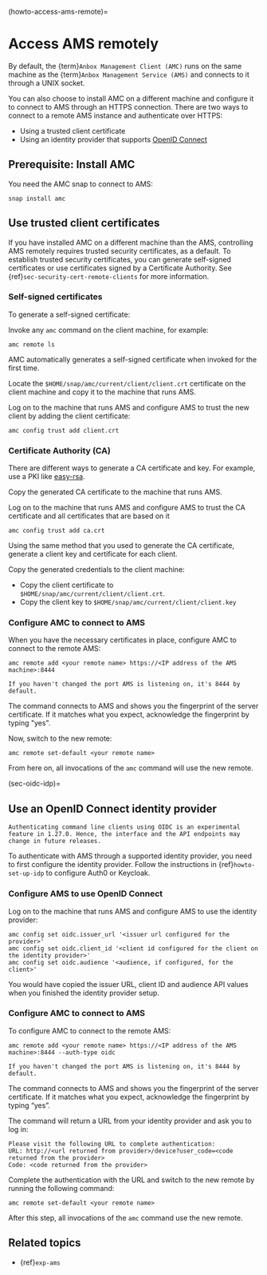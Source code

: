 (howto-access-ams-remote)=
# Access AMS remotely

By default, the {term}`Anbox Management Client (AMC)` runs on the same machine as the {term}`Anbox Management Service (AMS)` and connects to it through a UNIX socket.

You can also choose to install AMC on a different machine and configure it to connect to AMS through an HTTPS connection. There are two ways to connect to a remote AMS instance and authenticate over HTTPS:

- Using a trusted client certificate
- Using an identity provider that supports [OpenID Connect](https://openid.net/developers/how-connect-works/)

## Prerequisite: Install AMC

You need the AMC snap to connect to AMS:

    snap install amc


## Use trusted client certificates

If you have installed AMC on a different machine than the AMS, controlling AMS remotely requires trusted security certificates, as a default. To establish trusted security certificates, you can generate self-signed certificates or use certificates signed by a Certificate Authority. See {ref}`sec-security-cert-remote-clients` for more information.

### Self-signed certificates

To generate a self-signed certificate:

Invoke any `amc` command on the client machine, for example:

    amc remote ls

AMC automatically generates a self-signed certificate when invoked for the first time.

Locate the `$HOME/snap/amc/current/client/client.crt` certificate on the client machine and copy it to the machine that runs AMS.

Log on to the machine that runs AMS and configure AMS to trust the new client by adding the client certificate:

    amc config trust add client.crt


### Certificate Authority (CA)

There are different ways to generate a CA certificate and key. For example, use a PKI like [easy-rsa](https://github.com/OpenVPN/easy-rsa).

Copy the generated CA certificate to the machine that runs AMS.

Log on to the machine that runs AMS and configure AMS to trust the CA certificate and all certificates that are based on it

    amc config trust add ca.crt

Using the same method that you used to generate the CA certificate, generate a client key and certificate for each client.

Copy the generated credentials to the client machine:

   * Copy the client certificate to `$HOME/snap/amc/current/client/client.crt`.
   * Copy the client key to `$HOME/snap/amc/current/client/client.key`

### Configure AMC to connect to AMS

When you have the necessary certificates in place, configure AMC to connect to the remote AMS:

    amc remote add <your remote name> https://<IP address of the AMS machine>:8444

```{tip}
If you haven't changed the port AMS is listening on, it's 8444 by default.
```

The command connects to AMS and shows you the fingerprint of the server certificate. If it matches what you expect, acknowledge the fingerprint by typing "yes".

Now, switch to the new remote:

    amc remote set-default <your remote name>

From here on, all invocations of the `amc` command will use the new remote.

(sec-oidc-idp)=
## Use an OpenID Connect identity provider

```{important}
Authenticating command line clients using OIDC is an experimental feature in 1.27.0. Hence, the interface and the API endpoints may change in future releases.
```

To authenticate with AMS through a supported identity provider, you need to first configure the identity provider. Follow the instructions in {ref}`howto-set-up-idp` to configure Auth0 or Keycloak.

### Configure AMS to use OpenID Connect

Log on to the machine that runs AMS and configure AMS to use the identity provider:

```
amc config set oidc.issuer_url '<issuer url configured for the provider>'
amc config set oidc.client_id '<client id configured for the client on the identity provider>'
amc config set oidc.audience '<audience, if configured, for the client>'
```
You would have copied the issuer URL, client ID and audience API values when you finished the identity provider setup.

### Configure AMC to connect to AMS

To configure AMC to connect to the remote AMS:

    amc remote add <your remote name> https://<IP address of the AMS machine>:8444 --auth-type oidc

```{tip}
If you haven't changed the port AMS is listening on, it's 8444 by default.
```

The command connects to AMS and shows you the fingerprint of the server certificate. If it matches what you expect, acknowledge the fingerprint by typing “yes”.

The command will return a URL from your identity provider and ask you to log in:

```
Please visit the following URL to complete authentication:
URL: http://<url returned from provider>/device?user_code=<code returned from the provider>
Code: <code returned from the provider>
```

Complete the authentication with the URL and switch to the new remote by running the following command:

    amc remote set-default <your remote name>

After this step, all invocations of the `amc` command use the new remote.

## Related topics

* {ref}`exp-ams`
